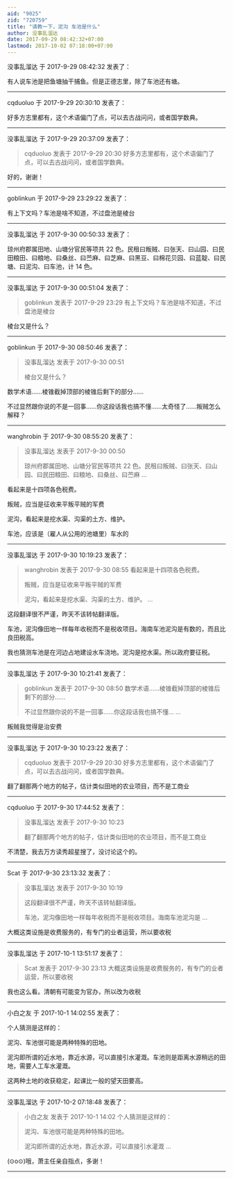 ```yaml
---
aid: "9025"
zid: "720759"
title: "请教一下，泥沟 车池是什么"
author: 没事乱溜达
date: 2017-09-29 08:42:32+07:00
lastmod: 2017-10-02 07:18:00+07:00
---
```


没事乱溜达 于 2017-9-29 08:42:32 发表了：

有人说车池是把鱼塘抽干捕鱼。但是正德志里，除了车池还有塘。

---

cqduoluo 于 2017-9-29 20:30:10 发表了：

好多方志里都有，这个术语偏门了点，可以去古战问问，或者国学数典。

---

没事乱溜达 于 2017-9-29 20:37:09 发表了：

> cqduoluo 发表于 2017-9-29 20:30 好多方志里都有，这个术语偏门了点，可以去古战问问，或者国学数典。

好的，谢谢！

---

goblinkun 于 2017-9-29 23:29:22 发表了：

有上下文吗？车池是啥不知道，不过盘池是棱台

---

没事乱溜达 于 2017-9-30 00:50:33 发表了：

琼州府郡属田地、山塘分官民等项共 22 色。民租曰叛贼、曰张天、曰山园、曰民田粮田、曰粮地、曰桑丝、曰苎麻、曰芝麻、曰黑豆、曰棉花贝园、曰蓝靛、曰民塘、曰泥沟、曰车池，计 14 色。

---

没事乱溜达 于 2017-9-30 00:51:04 发表了：

> goblinkun 发表于 2017-9-29 23:29 有上下文吗？车池是啥不知道，不过盘池是棱台

棱台又是什么？

---

goblinkun 于 2017-9-30 08:50:46 发表了：

> 没事乱溜达 发表于 2017-9-30 00:51
>
> 棱台又是什么？

数学术语……棱锥截掉顶部的棱锥后剩下的部分……

不过显然跟你说的不是一回事……你这段话我也搞不懂……太奇怪了……叛贼怎么解释？

---

wanghrobin 于 2017-9-30 08:55:20 发表了：

> 没事乱溜达 发表于 2017-9-30 00:50
>
> 琼州府郡属田地、山塘分官民等项共 22 色。民租曰叛贼、曰张天、曰山园、曰民田粮田、曰粮地、曰桑丝、曰苎麻 ...

看起来是十四项各色税费。

叛贼，应当是征收来平叛平贼的军费

泥沟，看起来是挖水渠、沟渠的土方、维护。

车池，应该是（雇人从公用的池塘里）车水的

---

没事乱溜达 于 2017-9-30 10:19:23 发表了：

> wanghrobin 发表于 2017-9-30 08:55 看起来是十四项各色税费。
>
> 叛贼，应当是征收来平叛平贼的军费
>
> 泥沟，看起来是挖水渠、沟渠的土方、维护。 ...

这段翻译很不严谨，昨天不该转帖翻译版。

车池，泥沟像田地一样每年收税而不是税收项目。海南车池泥沟是有数的，而且比良田税高。

我也猜测车池是在河边占地建设水车浇地。泥沟是挖水渠。所以政府要征税。

---

没事乱溜达 于 2017-9-30 10:21:41 发表了：

> goblinkun 发表于 2017-9-30 08:50 数学术语……棱锥截掉顶部的棱锥后剩下的部分……
>
> 不过显然跟你说的不是一回事……你这段话我也搞不懂… ...

叛贼我觉得是治安费

---

没事乱溜达 于 2017-9-30 10:23:22 发表了：

> cqduoluo 发表于 2017-9-29 20:30 好多方志里都有，这个术语偏门了点，可以去古战问问，或者国学数典。

翻了翻那两个地方的帖子，估计类似田地的农业项目，而不是工商业

---

cqduoluo 于 2017-9-30 17:44:52 发表了：

> 没事乱溜达 发表于 2017-9-30 10:23
>
> 翻了翻那两个地方的帖子，估计类似田地的农业项目，而不是工商业

不清楚，我去万方读秀超星搜了，没讨论这个的。

---

Scat 于 2017-9-30 23:13:32 发表了：

> 没事乱溜达 发表于 2017-9-30 10:19
>
> 这段翻译很不严谨，昨天不该转帖翻译版。
>
> 车池，泥沟像田地一样每年收税而不是税收项目。海南车池泥沟是 ...

大概这类设施是收费服务的，有专门的业者运营，所以要收税

---

没事乱溜达 于 2017-10-1 13:51:17 发表了：

> Scat 发表于 2017-9-30 23:13 大概这类设施是收费服务的，有专门的业者运营，所以要收税

我也这么看。清朝有可能变为官办，所以改为收税

---

小白之友 于 2017-10-1 14:02:55 发表了：

个人猜测是这样的：

泥沟、车池很可能是两种特殊的田地。

泥沟即所谓的近水地，靠近水源，可以直接引水灌溉。车池则是距离水源稍远的田地，需要人工车水灌溉。

这两种土地的收获稳定，起课比一般的望天田要高。

---

没事乱溜达 于 2017-10-2 07:18:48 发表了：

> 小白之友 发表于 2017-10-1 14:02 个人猜测是这样的：
>
> 泥沟、车池很可能是两种特殊的田地。
>
> 泥沟即所谓的近水地，靠近水源，可以直接引水灌溉 ...

(⊙o⊙)哦，萧主任亲自指点，多谢！

---
